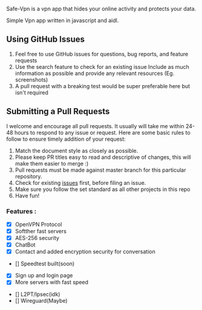 Safe-Vpn is a vpn app that hides your online activity and protects your data.

Simple Vpn app written in javascript and aidl.


## Using GitHub Issues
1. Feel free to use GitHub issues for questions, bug reports, and feature requests
1. Use the search feature to check for an existing issue
Include as much information as possible and provide any relevant resources (Eg. screenshots)
1. A pull request with a breaking test would be super preferable here but isn't required

## Submitting a Pull Requests
I welcome and encourage all pull requests. It usually will take me within 24-48 hours to respond to any issue or request. Here are some basic rules to follow to ensure timely addition of your request:

1. Match the document style as closely as possible.
1. Please keep PR titles easy to read and descriptive of changes, this will make them easier to merge :)
1. Pull requests must be made against master branch for this particular repository.
1. Check for existing [issues](https://github.com/tinycells/Safe-VPN/issues) first, before filing an issue.
1. Make sure you follow the set standard as all other projects in this repo
1. Have fun!

### Features :

- [x] OpenVPN Protocol
- [x] Softther fast servers
- [x] AES-256 security
- [x] ChatBot
- [x] Contact and added encryption security for conversation
- [] Speedtest built(soon)
- [x] Sign up and login page
- [x] More servers with fast speed
- [] L2PT/Ipsec(idk)
- [] Wireguard(Maybe)
